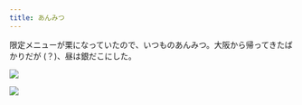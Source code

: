 ```yaml
---
title: あんみつ
---
```


限定メニューが栗になっていたので、いつものあんみつ。大阪から帰ってきたばかりだが (？)、昼は銀だこにした。

![](https://photos.old.apkas.net/medium/202509/20250921-1R300548.webp)

![](https://photos.old.apkas.net/medium/202509/20250921-1R300549.webp)
